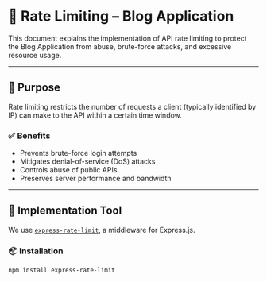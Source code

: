 # 🧱 Rate Limiting – Blog Application

This document explains the implementation of API rate limiting to protect the Blog Application from abuse, brute-force attacks, and excessive resource usage.

---

## 🎯 Purpose

Rate limiting restricts the number of requests a client (typically identified by IP) can make to the API within a certain time window.

### ✅ Benefits

- Prevents brute-force login attempts
- Mitigates denial-of-service (DoS) attacks
- Controls abuse of public APIs
- Preserves server performance and bandwidth

---

## 🧰 Implementation Tool

We use [`express-rate-limit`](https://www.npmjs.com/package/express-rate-limit), a middleware for Express.js.

### 📦 Installation

```bash
npm install express-rate-limit
```
